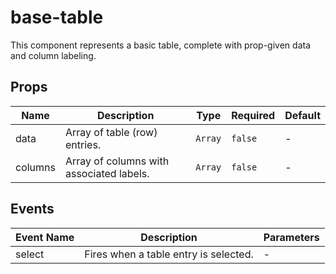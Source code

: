 # base-table

This component represents a basic table, complete with prop-given data and column labeling.

## Props

<!-- @vuese:base-table:props:start -->
|Name|Description|Type|Required|Default|
|---|---|---|---|---|
|data|Array of table (row) entries.|`Array`|`false`|-|
|columns|Array of columns with associated labels.|`Array`|`false`|-|

<!-- @vuese:base-table:props:end -->


## Events

<!-- @vuese:base-table:events:start -->
|Event Name|Description|Parameters|
|---|---|---|
|select|Fires when a table entry is selected.|-|

<!-- @vuese:base-table:events:end -->


